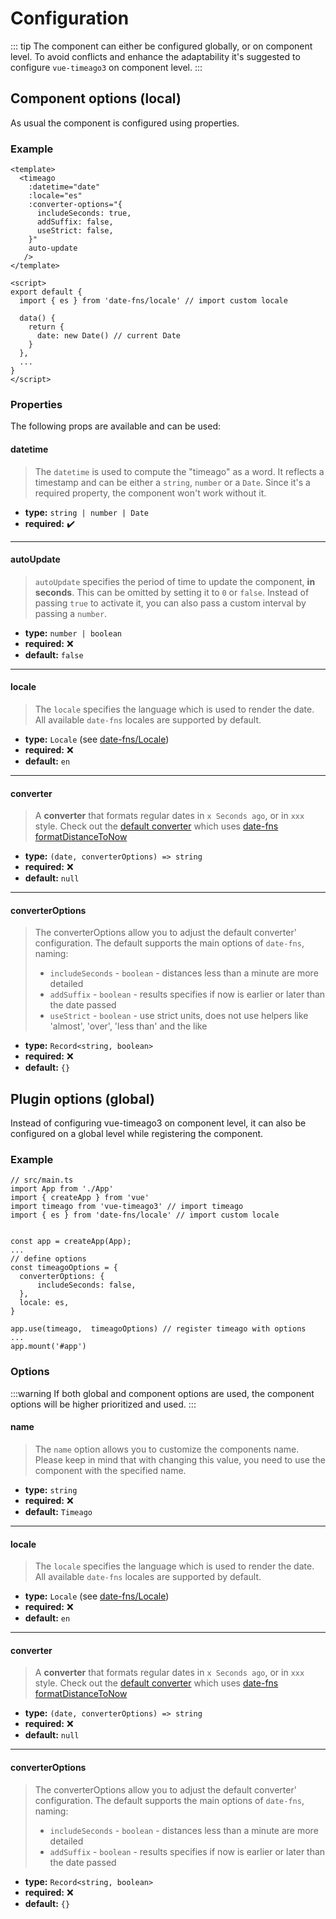 # Configuration

::: tip
The component can either be configured globally, or on component level.
To avoid conflicts and enhance the adaptability it's suggested to configure `vue-timeago3` on component level.
:::

## Component options (local)

As usual the component is configured using properties.

### Example

```vue{2-10,15,19}
<template>
  <timeago
    :datetime="date"
    :locale="es"
    :converter-options="{
      includeSeconds: true,
      addSuffix: false,
      useStrict: false,
    }"
    auto-update
   />
</template>

<script>
export default {
  import { es } from 'date-fns/locale' // import custom locale

  data() {
    return {
      date: new Date() // current Date
    }
  },
  ...
}
</script>
```

### Properties

The following props are available and can be used:

#### datetime

> The `datetime` is used to compute the "timeago" as a word. It reflects a timestamp and can be either a `string`, `number` or a `Date`. Since it's a required property, the component won't work without it.

- **type:** `string | number | Date`
- **required:** :heavy_check_mark:

---

#### autoUpdate

> `autoUpdate` specifies the period of time to update the component, **in seconds**. This can be omitted by setting it to `0` or `false`. Instead of passing `true` to activate it, you can also pass a custom interval by passing a `number`.

- **type:** `number | boolean`
- **required:** :x:
- **default:** `false`

---

#### locale

> The `locale` specifies the language which is used to render the date. All available `date-fns` locales are supported by default.

- **type:** `Locale` (see [date-fns/Locale](https://date-fns.org/v2.26.0/docs/Locale))
- **required:** :x:
- **default:** `en`

---

#### converter

> A **converter** that formats regular dates in `x Seconds ago`, or in `xxx` style. Check out the [default converter](https://github.com/MrDeerly/vue-timeago3/blob/master/src/converter/defaultConverter.ts) which uses [date-fns formatDistanceToNow](https://date-fns.org/v2.24.0/docs/formatDistanceToNow)

- **type:** `(date, converterOptions) => string`
- **required:** :x:
- **default:** `null`

---

#### converterOptions

> The converterOptions allow you to adjust the default converter' configuration. The default supports the main options of `date-fns`, naming:
>
> - `includeSeconds` - `boolean` - distances less than a minute are more detailed
> - `addSuffix` - `boolean` - results specifies if now is earlier or later than the date passed
> - `useStrict` - `boolean` - use strict units, does not use helpers like 'almost', 'over', 'less than' and the like

- **type:** `Record<string, boolean>`
- **required:** :x:
- **default:** `{}`

## Plugin options (global)

Instead of configuring vue-timeago3 on component level, it can also be configured on a global level while registering the component.

### Example

```js{4,9-13,15}
// src/main.ts
import App from './App'
import { createApp } from 'vue'
import timeago from 'vue-timeago3' // import timeago
import { es } from 'date-fns/locale' // import custom locale


const app = createApp(App);
...
// define options
const timeagoOptions = {
  converterOptions: {
      includeSeconds: false,
  },
  locale: es,
}

app.use(timeago,  timeagoOptions) // register timeago with options
...
app.mount('#app')
```

### Options

:::warning
If both global and component options are used, the component options will be higher prioritized and used.
:::

#### name

> The `name` option allows you to customize the components name. Please keep in mind that with changing this value, you need to use the component with the specified name.

- **type:** `string`
- **required:** :x:
- **default:** `Timeago`

---

#### locale

> The `locale` specifies the language which is used to render the date. All available `date-fns` locales are supported by default.

- **type:** `Locale` (see [date-fns/Locale](https://date-fns.org/v2.26.0/docs/Locale))
- **required:** :x:
- **default:** `en`

---

#### converter

> A **converter** that formats regular dates in `x Seconds ago`, or in `xxx` style. Check out the [default converter](https://github.com/MrDeerly/vue-timeago3/blob/master/src/converter/defaultConverter.ts) which uses [date-fns formatDistanceToNow](https://date-fns.org/v2.24.0/docs/formatDistanceToNow)

- **type:** `(date, converterOptions) => string`
- **required:** :x:
- **default:** `null`

---

#### converterOptions

> The converterOptions allow you to adjust the default converter' configuration. The default supports the main options of `date-fns`, naming:
>
> - `includeSeconds` - `boolean` - distances less than a minute are more detailed
> - `addSuffix` - `boolean` - results specifies if now is earlier or later than the date passed

- **type:** `Record<string, boolean>`
- **required:** :x:
- **default:** `{}`
